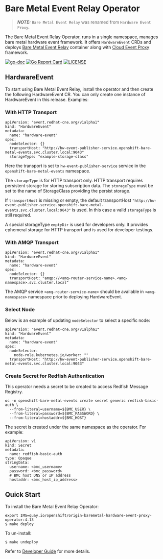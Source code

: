 # Bare Metal Event Relay Operator

> **_NOTE:_** `Bare Metal Event Relay` was renamed from `Hardware Event Proxy`.

The Bare Metal Event Relay Operator, runs in a single namespace, manages bare metal hardware event framework.
It offers `HardwareEvent` CRDs and deploys [Bare Metal Event Relay](https://github.com/redhat-cne/hw-event-proxy) container along with [Cloud Event Proxy](https://github.com/redhat-cne/cloud-event-proxy) framework.

 [![go-doc](https://godoc.org/github.com/redhat-cne/hw-event-proxy-operator?status.svg)](https://godoc.org/github.com/redhat-cne/hw-event-proxy-operator)
 [![Go Report Card](https://goreportcard.com/badge/github.com/redhat-cne/hw-event-proxy-operator)](https://goreportcard.com/report/github.com/redhat-cne/hw-event-proxy-operator)
 [![LICENSE](https://img.shields.io/github/license/redhat-cne/hw-event-proxy-operator.svg)](https://github.com/redhat-cne/hw-event-proxy-operator/blob/main/LICENSE)

## HardwareEvent
To start using Bare Metal Event Relay, install the operator and then create the following HardwareEvent CR.
You can only create one instance of HardwareEvent in this release. Examples:

### With HTTP Transport
```
apiVersion: "event.redhat-cne.org/v1alpha1"
kind: "HardwareEvent"
metadata:
  name: "hardware-event"
spec:
  nodeSelector: {}
  transportHost: "http://hw-event-publisher-service.openshift-bare-metal-events.svc.cluster.local:9043"
  storageType: "example-storage-class"
```
Here the transport is set to `hw-event-publisher-service` service in the `openshift-bare-metal-events` namespace.

The `storageType` is for HTTP transport only. HTTP transport requires persistent storage for storing subscription data. The `storageType` must be set to the name of StorageClass providing the persist storage.

If `transportHost` is missing or empty, the default transportHost `"http://hw-event-publisher-service.openshift-bare-metal-events.svc.cluster.local:9043"` is used. In this case a valid `storageType` is still required.

A special storageType `emptyDir` is used for developers only. It provides ephemeral storage for HTTP transport and is used for developer testings.

### With AMQP Transport
```
apiVersion: "event.redhat-cne.org/v1alpha1"
kind: "HardwareEvent"
metadata:
  name: "hardware-event"
spec:
  nodeSelector: {}
  transportHost: "amqp://<amq-router-service-name>.<amq-namespace>.svc.cluster.local"
```
The AMQP service `<amq-router-service-name>` should be available in `<amq-namespace>` namespace prior to deploying HardwareEvent.

### Select Node
Below is an example of updating `nodeSelector` to select a specific node:
```
apiVersion: "event.redhat-cne.org/v1alpha1"
kind: "HardwareEvent"
metadata:
  name: "hardware-event"
spec:
  nodeSelector:
    node-role.kubernetes.io/worker: ""
  transportHost: "http://hw-event-publisher-service.openshift-bare-metal-events.svc.cluster.local:9043"
```

### Create Secret for Redfish Authentication
This operator needs a secret to be created to access Redfish Message Registry.

```
oc -n openshift-bare-metal-events create secret generic redfish-basic-auth \
  --from-literal=username=${BMC_USER} \
  --from-literal=password=${BMC_PASSWORD} \
  --from-literal=hostaddr=${BMC_HOST}
```

The secret is created under the same namespace as the operator. For example:
```
apiVersion: v1
kind: Secret
metadata:
  name: redfish-basic-auth
type: Opaque
stringData:
  username: <bmc_username>
  password: <bmc_password>
  # BMC host DNS or IP address
  hostaddr: <bmc_host_ip_address>
```

## Quick Start

To install the Bare Metal Event Relay Operator:
```
export IMG=quay.io/openshift/origin-baremetal-hardware-event-proxy-operator:4.13
$ make deploy
```

To un-install:
```
$ make undeploy
```
Refer to [Developer Guide](docs/development.md) for more details.
